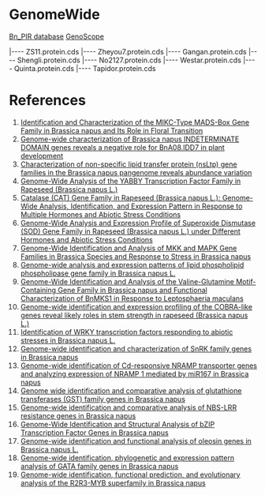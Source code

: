 # GenomeWide

[Bn_PIR database](http://cbi.hzau.edu.cn/bnapus/genetree/index.php#)
[GenoScope](https://www.genoscope.cns.fr/brassicanapus/data/)

|---- ZS11.protein.cds
|---- Zheyou7.protein.cds
|---- Gangan.protein.cds
|---- Shengli.protein.cds
|---- No2127.protein.cds
|---- Westar.protein.cds
|---- Quinta.protein.cds
|---- Tapidor.protein.cds



# References

1. [Identification and Characterization of the MIKC-Type MADS-Box Gene Family in Brassica napus and Its Role in Floral Transition](https://www.mdpi.com/1422-0067/23/8/4289/htm)
2. [Genome-wide characterization of Brassica napus INDETERMINATE DOMAIN genes reveals a negative role for BnA08.IDD7 in plant development](https://www.sciencedirect.com/science/article/pii/S0926669021010281#fig0005)
3. [Characterization of non-specific lipid transfer protein (nsLtp) gene families in the Brassica napus pangenome reveals abundance variation](https://link.springer.com/article/10.1186/s12870-021-03408-5)
4. [Genome-Wide Analysis of the YABBY Transcription Factor Family in Rapeseed (Brassica napus L.)](https://www.mdpi.com/2073-4425/12/7/981)
5. [Catalase (CAT) Gene Family in Rapeseed (Brassica napus L.): Genome-Wide Analysis, Identification, and Expression Pattern in Response to Multiple Hormones and Abiotic Stress Conditions](https://www.mdpi.com/1422-0067/22/8/4281/htm)
6. [Genome-Wide Analysis and Expression Profile of Superoxide Dismutase (SOD) Gene Family in Rapeseed (Brassica napus L.) under Different Hormones and Abiotic Stress Conditions](https://www.mdpi.com/2076-3921/10/8/1182/htm)
7. [Genome-Wide Identification and Analysis of MKK and MAPK Gene Families in Brassica Species and Response to Stress in Brassica napus](https://www.mdpi.com/1422-0067/22/2/544/htm)
8. [Genome-wide analysis and expression patterns of lipid phospholipid phospholipase gene family in Brassica napus L.](https://bmcgenomics.biomedcentral.com/articles/10.1186/s12864-021-07862-1)
9. [Genome-Wide Identification and Analysis of the Valine-Glutamine Motif-Containing Gene Family in Brassica napus and Functional Characterization of BnMKS1 in Response to Leptosphaeria maculans](https://apsjournals.apsnet.org/doi/full/10.1094/PHYTO-04-20-0134-R)
10. [Genome-wide identification and expression profiling of the COBRA-like genes reveal likely roles in stem strength in rapeseed (Brassica napus L.)](https://journals.plos.org/plosone/article?id=10.1371/journal.pone.0260268#sec002)
11. [Identification of WRKY transcription factors responding to abiotic stresses in Brassica napus L.](https://link.springer.com/article/10.1007/s00425-021-03733-x#Sec2)
12. [Genome-wide identification and characterization of SnRK family genes in Brassica napus](https://bmcplantbiol.biomedcentral.com/articles/10.1186/s12870-020-02484-3#Sec12)
13. [Genome-wide identification of Cd-responsive NRAMP transporter genes and analyzing expression of NRAMP 1 mediated by miR167 in Brassica napus](https://link.springer.com/article/10.1007/s10534-017-0057-3)
14. [Genome wide identification and comparative analysis of glutathione transferases (GST) family genes in Brassica napus](https://www.nature.com/articles/s41598-019-45744-5)
15. [Genome-wide identification and comparative analysis of NBS-LRR resistance genes in Brassica napus](https://www.publish.csiro.au/cp/CP17214)
16. [Genome-Wide Identification and Structural Analysis of bZIP Transcription Factor Genes in Brassica napus](https://www.mdpi.com/2073-4425/8/10/288)
17. [Genome-wide identification and functional analysis of oleosin genes in Brassica napus L.](https://link.springer.com/article/10.1186/s12870-019-1891-y#Sec12)
18. [Genome-wide identification, phylogenetic and expression pattern analysis of GATA family genes in Brassica napus](https://bmcplantbiol.biomedcentral.com/articles/10.1186/s12870-020-02752-2#Sec2)
19. [Genome-wide identification, functional prediction, and evolutionary analysis of the R2R3-MYB superfamily in Brassica napus](https://cdnsciencepub.com/doi/full/10.1139/gen-2017-0059)
